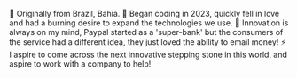 
👋 Originally from Brazil, Bahia.
💬 Began coding in 2023, quickly fell in love and had a burning desire to expand the technologies we use.
🔭 Innovation is always on my mind, Paypal started as a 'super-bank' but the consumers of the service had a different idea, they just loved the ability to email money!
⚡ I aspire to come across the next innovative stepping stone in this world, and aspire to work with a company to help!
